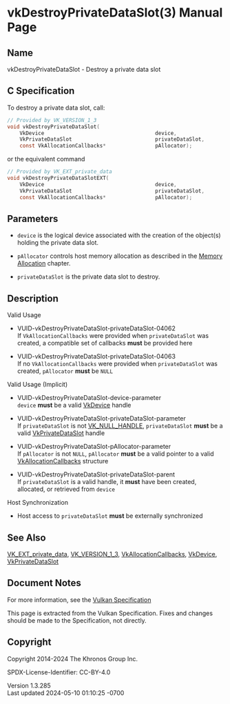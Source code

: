 # vkDestroyPrivateDataSlot(3) Manual Page

## Name

vkDestroyPrivateDataSlot - Destroy a private data slot



## <a href="#_c_specification" class="anchor"></a>C Specification

To destroy a private data slot, call:

``` c
// Provided by VK_VERSION_1_3
void vkDestroyPrivateDataSlot(
    VkDevice                                    device,
    VkPrivateDataSlot                           privateDataSlot,
    const VkAllocationCallbacks*                pAllocator);
```

or the equivalent command

``` c
// Provided by VK_EXT_private_data
void vkDestroyPrivateDataSlotEXT(
    VkDevice                                    device,
    VkPrivateDataSlot                           privateDataSlot,
    const VkAllocationCallbacks*                pAllocator);
```

## <a href="#_parameters" class="anchor"></a>Parameters

- `device` is the logical device associated with the creation of the
  object(s) holding the private data slot.

- `pAllocator` controls host memory allocation as described in the <a
  href="https://registry.khronos.org/vulkan/specs/1.3-extensions/html/vkspec.html#memory-allocation"
  target="_blank" rel="noopener">Memory Allocation</a> chapter.

- `privateDataSlot` is the private data slot to destroy.

## <a href="#_description" class="anchor"></a>Description

Valid Usage

- <a href="#VUID-vkDestroyPrivateDataSlot-privateDataSlot-04062"
  id="VUID-vkDestroyPrivateDataSlot-privateDataSlot-04062"></a>
  VUID-vkDestroyPrivateDataSlot-privateDataSlot-04062  
  If `VkAllocationCallbacks` were provided when `privateDataSlot` was
  created, a compatible set of callbacks **must** be provided here

- <a href="#VUID-vkDestroyPrivateDataSlot-privateDataSlot-04063"
  id="VUID-vkDestroyPrivateDataSlot-privateDataSlot-04063"></a>
  VUID-vkDestroyPrivateDataSlot-privateDataSlot-04063  
  If no `VkAllocationCallbacks` were provided when `privateDataSlot` was
  created, `pAllocator` **must** be `NULL`

Valid Usage (Implicit)

- <a href="#VUID-vkDestroyPrivateDataSlot-device-parameter"
  id="VUID-vkDestroyPrivateDataSlot-device-parameter"></a>
  VUID-vkDestroyPrivateDataSlot-device-parameter  
  `device` **must** be a valid [VkDevice](https://registry.khronos.org/vulkan/specs/1.3-extensions/man/html/VkDevice.html) handle

- <a href="#VUID-vkDestroyPrivateDataSlot-privateDataSlot-parameter"
  id="VUID-vkDestroyPrivateDataSlot-privateDataSlot-parameter"></a>
  VUID-vkDestroyPrivateDataSlot-privateDataSlot-parameter  
  If `privateDataSlot` is not [VK_NULL_HANDLE](https://registry.khronos.org/vulkan/specs/1.3-extensions/man/html/VK_NULL_HANDLE.html),
  `privateDataSlot` **must** be a valid
  [VkPrivateDataSlot](https://registry.khronos.org/vulkan/specs/1.3-extensions/man/html/VkPrivateDataSlot.html) handle

- <a href="#VUID-vkDestroyPrivateDataSlot-pAllocator-parameter"
  id="VUID-vkDestroyPrivateDataSlot-pAllocator-parameter"></a>
  VUID-vkDestroyPrivateDataSlot-pAllocator-parameter  
  If `pAllocator` is not `NULL`, `pAllocator` **must** be a valid
  pointer to a valid [VkAllocationCallbacks](https://registry.khronos.org/vulkan/specs/1.3-extensions/man/html/VkAllocationCallbacks.html)
  structure

- <a href="#VUID-vkDestroyPrivateDataSlot-privateDataSlot-parent"
  id="VUID-vkDestroyPrivateDataSlot-privateDataSlot-parent"></a>
  VUID-vkDestroyPrivateDataSlot-privateDataSlot-parent  
  If `privateDataSlot` is a valid handle, it **must** have been created,
  allocated, or retrieved from `device`

Host Synchronization

- Host access to `privateDataSlot` **must** be externally synchronized

## <a href="#_see_also" class="anchor"></a>See Also

[VK_EXT_private_data](https://registry.khronos.org/vulkan/specs/1.3-extensions/man/html/VK_EXT_private_data.html),
[VK_VERSION_1_3](https://registry.khronos.org/vulkan/specs/1.3-extensions/man/html/VK_VERSION_1_3.html),
[VkAllocationCallbacks](https://registry.khronos.org/vulkan/specs/1.3-extensions/man/html/VkAllocationCallbacks.html),
[VkDevice](https://registry.khronos.org/vulkan/specs/1.3-extensions/man/html/VkDevice.html), [VkPrivateDataSlot](https://registry.khronos.org/vulkan/specs/1.3-extensions/man/html/VkPrivateDataSlot.html)

## <a href="#_document_notes" class="anchor"></a>Document Notes

For more information, see the <a
href="https://registry.khronos.org/vulkan/specs/1.3-extensions/html/vkspec.html#vkDestroyPrivateDataSlot"
target="_blank" rel="noopener">Vulkan Specification</a>

This page is extracted from the Vulkan Specification. Fixes and changes
should be made to the Specification, not directly.

## <a href="#_copyright" class="anchor"></a>Copyright

Copyright 2014-2024 The Khronos Group Inc.

SPDX-License-Identifier: CC-BY-4.0

Version 1.3.285  
Last updated 2024-05-10 01:10:25 -0700
